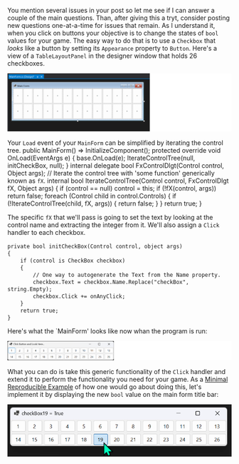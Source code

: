 You mention several issues in your post so let me see if I can answer a couple of the main questions. Than, after giving this a tryt, consider posting new questions one-at-a-time for issues that remain. As I understand it, when you click on buttons your objective is to change the states of `bool` values for your game. The easy way to do that is to use a `Checkbox` that _looks_ like a button by setting its `Appearance` property to `Button`. Here's a view of a `TableLayoutPanel` in the designer window that holds 26 checkboxes.

![designer](https://github.com/IVSoftware/hangman-00/blob/master/hangman-00/Screenshots/designer.png)

Your `Load` event of your `MainForm` can be simplified by iterating the control tree. 
    public MainForm() =>  InitializeComponent();
    protected override void OnLoad(EventArgs e)
    {
        base.OnLoad(e);
        IterateControlTree(null, initCheckBox, null);
	}
    internal delegate bool FxControlDlgt(Control control, Object args);
	// Iterate the control tree with 'some function' generically known as `fX`.
	internal bool IterateControlTree(Control control, FxControlDlgt fX, Object args)
	{
		if (control == null) control = this;
		if (!fX(control, args)) return false;
		foreach (Control child in control.Controls)
		{
			if (!IterateControlTree(child, fX, args))
			{
				return false;
			}
		}
		return true;
	}

The specific `fX` that we'll pass is going to set the text by looking at the control name and extracting the integer from it. We'll also assign a `Click` handler to each checkbox.

    private bool initCheckBox(Control control, object args)
	{
		if (control is CheckBox checkbox)
		{
			// One way to autogenerate the Text from the Name property.
			checkbox.Text = checkbox.Name.Replace("checkBox", string.Empty);
			checkbox.Click += onAnyClick;
		}
		return true;
    }

Here's what the `MainForm' looks like now whan the program is run:

![screenshot](https://github.com/IVSoftware/hangman-00/blob/master/hangman-00/Screenshots/screenshot.png)

What you can do is take this generic functionality of the `Click` handler and extend it to perform the functionality you need for your game. As a [Minimal Reproducible Example](https://stackoverflow.com/help/minimal-reproducible-example) of how one would go about doing this, let's implement it by displaying the new `bool` value on the main form title bar:

![title bar text](https://github.com/IVSoftware/hangman-00/blob/master/hangman-00/Screenshots/title-bar-text.png)




